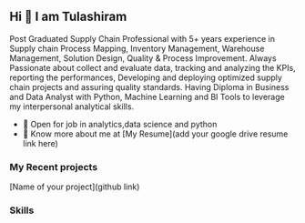 ## Hi 👋 I am Tulashiram
Post Graduated Supply Chain Professional with 5+ years experience in Supply chain Process Mapping, Inventory Management, Warehouse Management, Solution Design, Quality & Process Improvement. Always Passionate about collect and evaluate data, tracking and analyzing the KPIs, reporting the performances, Developing and deploying optimized supply chain projects and assuring quality standards. Having Diploma in Business and Data Analyst with Python, Machine Learning and BI Tools to leverage my interpersonal analytical skills.
- 🤝 Open for job in  analytics,data science and python
- 👨 Know more about me at [My Resume](add your google drive resume link here) 

### My Recent projects 
[Name of your project](github link)

### Skills
